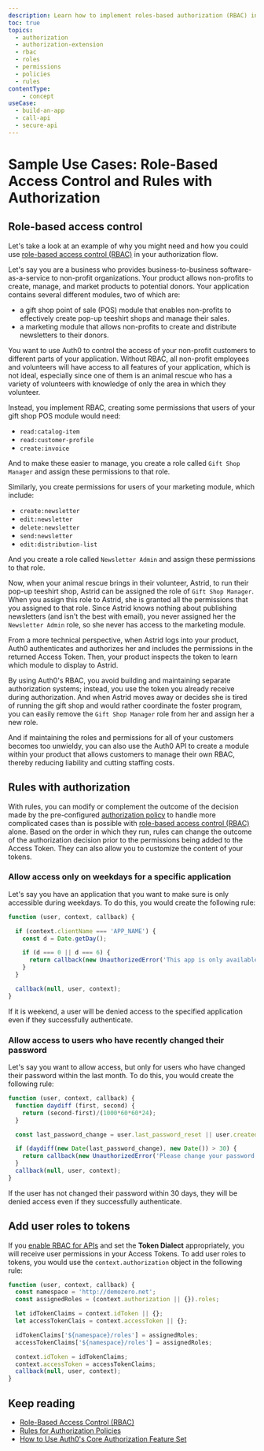 ```yaml
---
description: Learn how to implement roles-based authorization (RBAC) in different scenarios and explore how to use rules with RBAC.
toc: true
topics:
  - authorization
  - authorization-extension
  - rbac
  - roles
  - permissions
  - policies
  - rules
contentType: 
    - concept
useCase:
  - build-an-app
  - call-api
  - secure-api
---
```

# Sample Use Cases: Role-Based Access Control and Rules with Authorization

## Role-based access control

Let's take a look at an example of why you might need and how you could use [role-based access control (RBAC)](/authorization/concepts/rbac) in your authorization flow.

Let's say you are a business who provides business-to-business software-as-a-service to non-profit organizations. Your product allows non-profits to create, manage, and market products to potential donors. Your application contains several different modules, two of which are:

* a gift shop point of sale (POS) module that enables non-profits to effectively create pop-up teeshirt shops and manage their sales. 
* a marketing module that allows non-profits to create and distribute newsletters to their donors.

You want to use Auth0 to control the access of your non-profit customers to different parts of your application. Without RBAC, all non-profit employees and volunteers will have access to all features of your application, which is not ideal, especially since one of them is an animal rescue who has a variety of volunteers with knowledge of only the area in which they volunteer.

Instead, you implement RBAC, creating some permissions that users of your gift shop POS module would need:

* `read:catalog-item`
* `read:customer-profile`
* `create:invoice`

And to make these easier to manage, you create a role called `Gift Shop Manager` and assign these permissions to that role.

Similarly, you create permissions for users of your marketing module, which include:

* `create:newsletter`
* `edit:newsletter`
* `delete:newsletter`
* `send:newsletter`
* `edit:distribution-list`

And you create a role called `Newsletter Admin` and assign these permissions to that role.

Now, when your animal rescue brings in their volunteer, Astrid, to run their pop-up teeshirt shop, Astrid can be assigned the role of `Gift Shop Manager`. When you assign this role to Astrid, she is granted all the permissions that you assigned to that role. Since Astrid knows nothing about publishing newsletters (and isn't the best with email), you never assigned her the `Newsletter Admin` role, so she never has access to the marketing module.
 
From a more technical perspective, when Astrid logs into your product, Auth0 authenticates and authorizes her and includes the permissions in the returned Access Token. Then, your product inspects the token to learn which module to display to Astrid.

By using Auth0's RBAC, you avoid building and maintaining separate authorization systems; instead, you use the token you already receive during authorization. And when Astrid moves away or decides she is tired of running the gift shop and would rather coordinate the foster program, you can easily remove the `Gift Shop Manager` role from her and assign her a new role.

And if maintaining the roles and permissions for all of your customers becomes too unwieldy, you can also use the Auth0 API to create a module within your product that allows customers to manage their own RBAC, thereby reducing liability and cutting staffing costs.

## Rules with authorization

With rules, you can modify or complement the outcome of the decision made by the pre-configured [authorization policy](/authorization/concepts/policies) to handle more complicated cases than is possible with [role-based access control (RBAC)](/authorization/concepts/rbac) alone. Based on the order in which they run, rules can change the outcome of the authorization decision prior to the permissions being added to the Access Token. They can also allow you to customize the content of your tokens.

### Allow access only on weekdays for a specific application

Let's say you have an application that you want to make sure is only accessible during weekdays. To do this, you would create the following rule:

```js
function (user, context, callback) {

  if (context.clientName === 'APP_NAME') {
    const d = Date.getDay();

    if (d === 0 || d === 6) {
      return callback(new UnauthorizedError('This app is only available during the week.'));
    }
  }

  callback(null, user, context);
}
```

If it is weekend, a user will be denied access to the specified application even if they successfully authenticate.

### Allow access to users who have recently changed their password

Let's say you want to allow access, but only for users who have changed their password within the last month. To do this, you would create the following rule:

```js
function (user, context, callback) {
  function daydiff (first, second) {
    return (second-first)/(1000*60*60*24);
  }

  const last_password_change = user.last_password_reset || user.created_at;

  if (daydiff(new Date(last_password_change), new Date()) > 30) {
    return callback(new UnauthorizedError('Please change your password.'));
  }
  callback(null, user, context);
}
```

If the user has not changed their password within 30 days, they will be denied access even if they successfully authenticate.

## Add user roles to tokens

If you [enable RBAC for APIs](/authorization/guides/enable-rbac) and set the **Token Dialect** appropriately, you will receive user permissions in your Access Tokens. To add user roles to tokens, you would use the `context.authorization` object in the following rule:

```js
function (user, context, callback) {
  const namespace = 'http://demozero.net';
  const assignedRoles = (context.authorization || {}).roles;

  let idTokenClaims = context.idToken || {};
  let accessTokenClais = context.accessToken || {};

  idTokenClaims['${namespace}/roles'] = assignedRoles;
  accessTokenClaims['${namespace}/roles'] = assignedRoles;

  context.idToken = idTokenClaims;
  context.accessToken = accessTokenClaims;
  callback(null, user, context);
}

```

## Keep reading

- [Role-Based Access Control (RBAC)](/authorization/concepts/rbac)
- [Rules for Authorization Policies](/authorization/concepts/authz-rules)
- [How to Use Auth0's Core Authorization Feature Set](/authorization/guides/how-to)